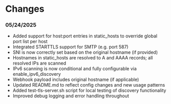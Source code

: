 # Changes

### 05/24/2025

- Added support for host:port entries in static_hosts to override global port list per host
- Integrated STARTTLS support for SMTP (e.g. port 587)
- SNI is now correctly set based on the original hostname (if provided)
- Hostnames in static_hosts are resolved to A and AAAA records; all resolved IPs are scanned
- IPv6 scanning is now conditional and fully configurable via enable_ipv6_discovery
- Webhook payload includes original hostname (if applicable)
- Updated README.md to reflect config changes and new usage patterns
- Added test-tls-server.sh script for local testing of discovery functionality
- Improved debug logging and error handling throughout

